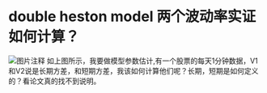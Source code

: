 # double heston model 两个波动率实证如何计算？

![图片注释](http://storage-uqer.datayes.com/6292fa235dc9b4013416313c/81869792-df0a-11ec-bd9b-0242ac140002)
如上图所示，我要做模型参数估计,有一个股票的每天1分钟数据，V1和V2说是长期方差，和短期方差，我该如何计算他们呢？长期，短期是如何定义的？看论文真的找不到说明。